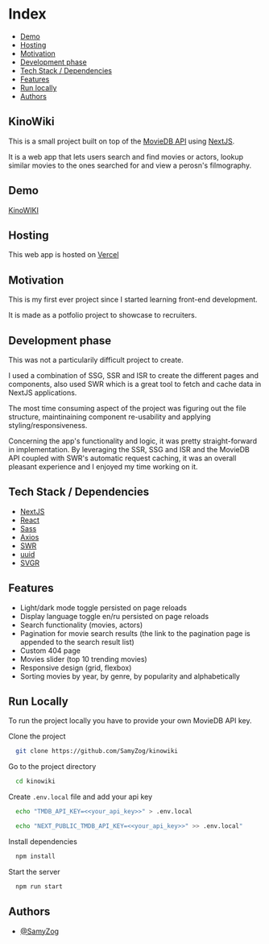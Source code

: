 # Index

- [Demo](#demo)
- [Hosting](#host)
- [Motivation](#motivation)
- [Development phase](#dev-phase)
- [Tech Stack / Dependencies](#deps)
- [Features](#features)
- [Run locally](#run)
- [Authors](#authors)

<h2>KinoWiki</h2>

This is a small project built on top of the [MovieDB API](https://www.themoviedb.org/) using [NextJS](https://nextjs.org/).

It is a web app that lets users search and find movies or actors, lookup similar movies to the ones searched for and view a perosn's filmography.

<h2 id="demo">Demo</h2>

[KinoWIKI](https://kinowiki.vercel.app/)

<h2 id="host">Hosting</h2>

This web app is hosted on [Vercel](https://vercel.com/)
  
<h2 id="motivation">Motivation</h2>

This is my first ever project since I started learning front-end development.

It is made as a potfolio project to showcase to recruiters. 


<h2 id="dev-phase">Development phase</h2>

This was not a particularily difficult project to create.

I used a combination of SSG, SSR and ISR to create the different pages and components, also used SWR which is a great tool to fetch and cache data in NextJS applications.

The most time consuming aspect of the project was figuring out the file structure, maintinaining component re-usability and applying styling/responsiveness.

Concerning the app's functionality and logic, it was pretty straight-forward in implementation. By leveraging the SSR, SSG and ISR and the MovieDB API coupled with SWR's automatic request caching, it was an overall pleasant experience and I enjoyed my time working on it. 

<h2 id="deps">Tech Stack / Dependencies</h2>

- [NextJS](https://nextjs.org/)
- [React](https://reactjs.org/)
- [Sass](https://sass-lang.com/)
- [Axios](https://github.com/axios/axios)
- [SWR](https://swr.vercel.app/)
- [uuid](https://www.npmjs.com/package/uuid)
- [SVGR](https://react-svgr.com/)

  
<h2 id="features">Features</h2>

- Light/dark mode toggle persisted on page reloads
- Display language toggle en/ru persisted on page reloads
- Search functionality (movies, actors)
- Pagination for movie search results (the link to the pagination page is appended to the search result list)
- Custom 404 page
- Movies slider (top 10 trending movies)
- Responsive design (grid, flexbox)
- Sorting movies by year, by genre, by popularity and alphabetically   

  
<h2 id="run">Run Locally</h2>

To run the project locally you have to provide your own MovieDB API key.

Clone the project

```bash
  git clone https://github.com/SamyZog/kinowiki
```

Go to the project directory

```bash
  cd kinowiki
```

Create <code>.env.local</code> file and add your api key

```bash
  echo "TMDB_API_KEY=<<your_api_key>>" > .env.local
```

```bash
  echo "NEXT_PUBLIC_TMDB_API_KEY=<<your_api_key>>" >> .env.local"
```

Install dependencies

```bash
  npm install
```

Start the server

```bash
  npm run start
```

  
<h2 id="authors">Authors</h2>

- [@SamyZog](https://www.github.com/SamyZog)

  
